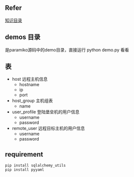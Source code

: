 ## Refer
[知识目录](http://www.cnblogs.com/alex3714/articles/5286889.html)


## demos 目录
是paramiko源码中的demo目录，直接运行 python demo.py 看看

## 表
+ host 远程主机信息
    + hostname
    + ip
    + port
+ host_group 主机组表
    + name
+ user_profile 登陆堡垒机的用户信息
    + username
    + password 
+ remote_user  远程目标主机的用户信息
    + username
    + password
## requirement
```
pip install sqlalchemy_utils
pip install pyyaml
```